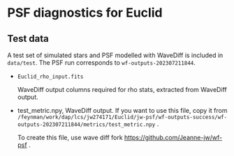 # PSF diagnostics for Euclid

## Test data

A test set of simulated stars and PSF modelled with WaveDiff is included in `data/test`. The PSF run corresponds to `wf-outputs-202307211844`.
- `Euclid_rho_input.fits`

   WaveDiff output columns required for rho stats, extracted from WaveDiff output.

- test_metric.npy, WaveDiff output. If you want to use this file, copy it from `/feynman/work/dap/lcs/jw274171/Euclid/jw-psf/wf-outputs-success/wf-outputs-202307211844/metrics/test_metric.npy` .

  To create this file, use wave diff fork  https://github.com/Jeanne-jw/wf-psf .
  
